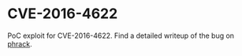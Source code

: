 # CVE-2016-4622

PoC exploit for CVE-2016-4622. Find a detailed writeup of the bug on [phrack](http://phrack.com/papers/attacking_javascript_engines.html).
